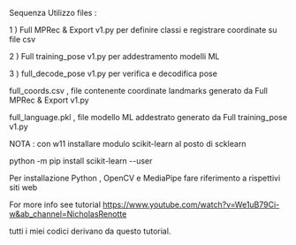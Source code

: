 Sequenza Utilizzo files :

1 ) Full MPRec & Export v1.py   per  definire classi e registrare coordinate su file csv

2 ) Full training_pose v1.py    per addestramento modelli ML

3 ) full_decode_pose v1.py      per verifica e decodifica pose



full_coords.csv  ,               file contenente coordinate landmarks generato da Full MPRec & Export v1.py

full_language.pkl  ,             file modello ML addestrato generato da Full training_pose v1.py 

NOTA : con w11 installare modulo scikit-learn al posto di scklearn

python -m pip install scikit-learn --user

Per installazione Python , OpenCV e MediaPipe fare riferimento a rispettivi siti web 

For more info see tutorial https://www.youtube.com/watch?v=We1uB79Ci-w&ab_channel=NicholasRenotte

tutti i miei codici derivano da questo tutorial.
